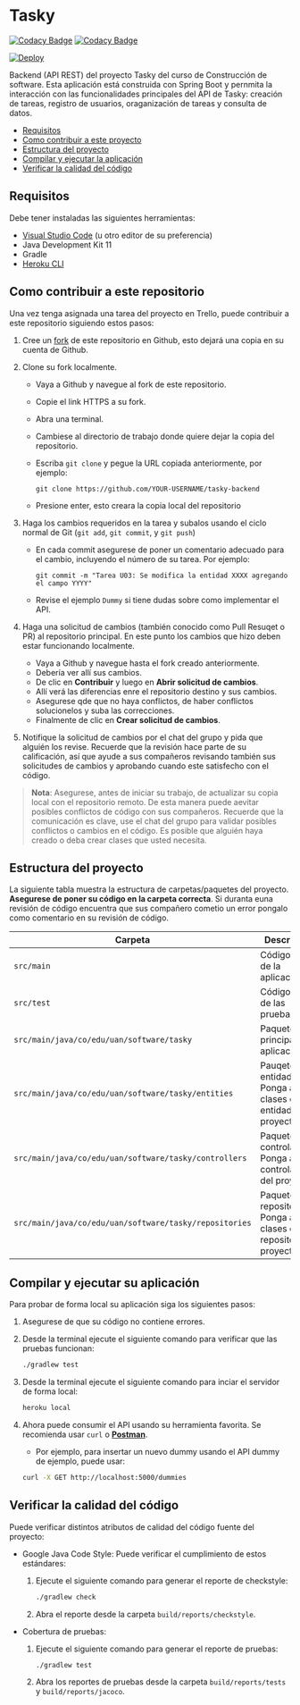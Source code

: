 # Tasky

[![Codacy Badge](https://app.codacy.com/project/badge/Grade/9a79748fff724d02ba69da88b2af47a1)](https://www.codacy.com/gh/wjfatuan/tasky-backend/dashboard?utm_source=github.com&amp;utm_medium=referral&amp;utm_content=wjfatuan/tasky-backend&amp;utm_campaign=Badge_Grade)
[![Codacy Badge](https://app.codacy.com/project/badge/Coverage/9a79748fff724d02ba69da88b2af47a1)](https://www.codacy.com/gh/wjfatuan/tasky-backend/dashboard?utm_source=github.com&utm_medium=referral&utm_content=wjfatuan/tasky-backend&utm_campaign=Badge_Coverage)

[![Deploy](https://www.herokucdn.com/deploy/button.svg)](https://heroku.com/deploy)

Backend (API REST) del proyecto Tasky del curso de Construcción de software. Esta aplicación está construida con Spring Boot y pernmita la interacción con las funcionalidades principales del API de Tasky: creación de tareas, registro de usuarios, oraganización de tareas y consulta de datos.

- [Requisitos](#requisitos)
- [Como contribuir a este proyecto](#como-contribuir-a-este-repositorio)
- [Estructura del proyecto](#estructura-del-proyecto)
- [Compilar y ejecutar la aplicación](#compilar-y-ejecutar-su-aplicación)
- [Verificar la calidad del código](#verificar-la-calidad-del-código)

## Requisitos

Debe tener instaladas las siguientes herramientas:

- [Visual Studio Code](https://code.visualstudio.com/) (u otro editor de su preferencia)
- Java Development Kit 11
- Gradle
- [Heroku CLI](https://devcenter.heroku.com/articles/heroku-cli)

## Como contribuir a este repositorio

Una vez tenga asignada una tarea del proyecto en Trello, puede contribuir a este repositorio siguiendo estos pasos:

1. Cree un [fork](https://docs.github.com/en/get-started/quickstart/fork-a-repo) de este repositorio en Github, esto dejará una copia en su cuenta de Github.

2. Clone su fork localmente.

   - Vaya a Github y navegue al fork de este repositorio.
   - Copie el link HTTPS a su fork.
   - Abra una terminal.
   - Cambiese al directorio de trabajo donde quiere dejar la copia del repositorio.
   - Escriba `git clone` y pegue la URL copiada anteriormente, por ejemplo:

     ```git
     git clone https://github.com/YOUR-USERNAME/tasky-backend
     ```

   - Presione enter, esto creara la copia local del repositorio

3. Haga los cambios requeridos en la tarea y subalos usando el ciclo normal de Git (`git add`, `git commit`, y `git push`)
    - En cada commit asegurese de poner un comentario adecuado para el cambio, incluyendo el número de su tarea. Por ejemplo:

      ```git
      git commit -m "Tarea U03: Se modifica la entidad XXXX agregando el campo YYYY"
      ```

    - Revise el ejemplo `Dummy` si tiene dudas sobre como implementar el API.

4. Haga una solicitud de cambios (también conocido como Pull Resuqet o PR) al repositorio principal. En este punto los cambios que hizo deben estar funcionando localmente.

   - Vaya a Github y navegue hasta el fork creado anteriormente.
   - Debería ver allí sus cambios.
   - De clic en **Contribuir** y luego en **Abrir solicitud de cambios**.
   - Allí verá las diferencias enre el repositorio destino y sus cambios.
   - Asegurese qde que no haya conflictos, de haber conflictos solucionelos y suba las correcciones.
   - Finalmente de clic en **Crear solicitud de cambios**.

5. Notifique la solicitud de cambios por el chat del grupo y pida que alguién los revise. Recuerde que la revisión hace parte de su calificación, así que ayude a sus compañeros revisando también sus solicitudes de cambios y aprobando cuando este satisfecho con el código.

> **Nota**: Asegurese, antes de iniciar su trabajo, de actualizar su copia local con el repositorio remoto. De esta manera puede aevitar posibles conflictos de código con sus compañeros. Recuerde que la comunicación es clave, use el chat del grupo para validar posibles conflictos o cambios en el código. Es posible que alguién haya creado o deba crear clases que usted necesita.

## Estructura del proyecto

La siguiente tabla muestra la estructura de carpetas/paquetes del proyecto. **Asegurese de poner su código en la carpeta correcta**. Si duranta euna revisión de código encuentra que sus compañero cometio un error pongalo como comentario en su revisión de código.

| Carpeta | Descripción |
|---------|-------------|
|`src/main`|Código fuente de la aplicación|
|`src/test`|Código fuente de las pruebas|
|`src/main/java/co/edu/uan/software/tasky`|Paquete principal de la aplicación|
|`src/main/java/co/edu/uan/software/tasky/entities`|Pauqete de entidades: Ponga acá las clases de entidad del proyecto|
|`src/main/java/co/edu/uan/software/tasky/controllers`|Paquete de controladores: Ponga acá los controladores del proyecto|
|`src/main/java/co/edu/uan/software/tasky/repositories`|Paquete de repositorios: Ponga acá las clases de repositorio del proyecto|

## Compilar y ejecutar su aplicación

Para probar de forma local su aplicación siga los siguientes pasos:

1. Asegurese de que su código no contiene errores.
2. Desde la terminal ejecute el siguiente comando para verificar que las pruebas funcionan:

   ```bash
   ./gradlew test
   ```

3. Desde la terminal ejecute el siguiente comando para inciar el servidor de forma local:

   ```bash
   heroku local
   ```

4. Ahora puede consumir el API usando su herramienta favorita. Se recomienda usar `curl` o **[Postman](https://www.postman.com/)**.
    - Por ejemplo, para insertar un nuevo dummy usando el API dummy de ejemplo, puede usar:

    ```bash
    curl -X GET http://localhost:5000/dummies
    ```

## Verificar la calidad del código

Puede verificar distintos atributos de calidad del código fuente del proyecto:

- Google Java Code Style: Puede verificar el cumplimiento de estos estándares:

  1. Ejecute el siguiente comando para generar el reporte de checkstyle:

     ```bash
     ./gradlew check
     ```

  2. Abra el reporte desde la carpeta `build/reports/checkstyle`.

- Cobertura de pruebas:

  1. Ejecute el siguiente comando para generar el reporte de pruebas:

     ```bash
     ./gradlew test
     ```

  2. Abra los reportes de pruebas desde la carpeta `build/reports/tests` y `build/reports/jacoco`.
